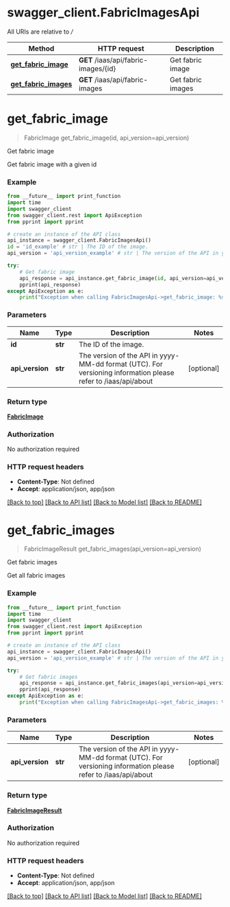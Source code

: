 # swagger_client.FabricImagesApi

All URIs are relative to */*

Method | HTTP request | Description
------------- | ------------- | -------------
[**get_fabric_image**](FabricImagesApi.md#get_fabric_image) | **GET** /iaas/api/fabric-images/{id} | Get fabric image
[**get_fabric_images**](FabricImagesApi.md#get_fabric_images) | **GET** /iaas/api/fabric-images | Get fabric images

# **get_fabric_image**
> FabricImage get_fabric_image(id, api_version=api_version)

Get fabric image

Get fabric image with a given id

### Example
```python
from __future__ import print_function
import time
import swagger_client
from swagger_client.rest import ApiException
from pprint import pprint

# create an instance of the API class
api_instance = swagger_client.FabricImagesApi()
id = 'id_example' # str | The ID of the image.
api_version = 'api_version_example' # str | The version of the API in yyyy-MM-dd format (UTC). For versioning information please refer to /iaas/api/about (optional)

try:
    # Get fabric image
    api_response = api_instance.get_fabric_image(id, api_version=api_version)
    pprint(api_response)
except ApiException as e:
    print("Exception when calling FabricImagesApi->get_fabric_image: %s\n" % e)
```

### Parameters

Name | Type | Description  | Notes
------------- | ------------- | ------------- | -------------
 **id** | **str**| The ID of the image. | 
 **api_version** | **str**| The version of the API in yyyy-MM-dd format (UTC). For versioning information please refer to /iaas/api/about | [optional] 

### Return type

[**FabricImage**](FabricImage.md)

### Authorization

No authorization required

### HTTP request headers

 - **Content-Type**: Not defined
 - **Accept**: application/json, app/json

[[Back to top]](#) [[Back to API list]](../README.md#documentation-for-api-endpoints) [[Back to Model list]](../README.md#documentation-for-models) [[Back to README]](../README.md)

# **get_fabric_images**
> FabricImageResult get_fabric_images(api_version=api_version)

Get fabric images

Get all fabric images

### Example
```python
from __future__ import print_function
import time
import swagger_client
from swagger_client.rest import ApiException
from pprint import pprint

# create an instance of the API class
api_instance = swagger_client.FabricImagesApi()
api_version = 'api_version_example' # str | The version of the API in yyyy-MM-dd format (UTC). For versioning information please refer to /iaas/api/about (optional)

try:
    # Get fabric images
    api_response = api_instance.get_fabric_images(api_version=api_version)
    pprint(api_response)
except ApiException as e:
    print("Exception when calling FabricImagesApi->get_fabric_images: %s\n" % e)
```

### Parameters

Name | Type | Description  | Notes
------------- | ------------- | ------------- | -------------
 **api_version** | **str**| The version of the API in yyyy-MM-dd format (UTC). For versioning information please refer to /iaas/api/about | [optional] 

### Return type

[**FabricImageResult**](FabricImageResult.md)

### Authorization

No authorization required

### HTTP request headers

 - **Content-Type**: Not defined
 - **Accept**: application/json, app/json

[[Back to top]](#) [[Back to API list]](../README.md#documentation-for-api-endpoints) [[Back to Model list]](../README.md#documentation-for-models) [[Back to README]](../README.md)

